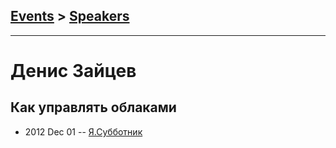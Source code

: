 ## [Events](../README.md) > [Speakers](../speakers.md)
---

# Денис Зайцев

## Как управлять облаками
- 2012 Dec 01 -- [Я.Субботник](https://events.yandex.ru/lib/talks/484/)    
